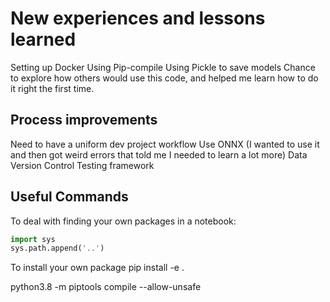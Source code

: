# New experiences and lessons learned

Setting up Docker
Using Pip-compile
Using Pickle to save models
Chance to explore how others would use this code, and helped me learn how to do it right the first time.

## Process improvements

Need to have a uniform dev project workflow
Use ONNX (I wanted to use it and then got weird errors that told me I needed to learn a lot more) 
Data Version Control
Testing framework

## Useful Commands

To deal with finding your own packages in a notebook:

~~~python
import sys
sys.path.append('..')
~~~

To install your own package
pip install -e .

python3.8 -m piptools compile --allow-unsafe
